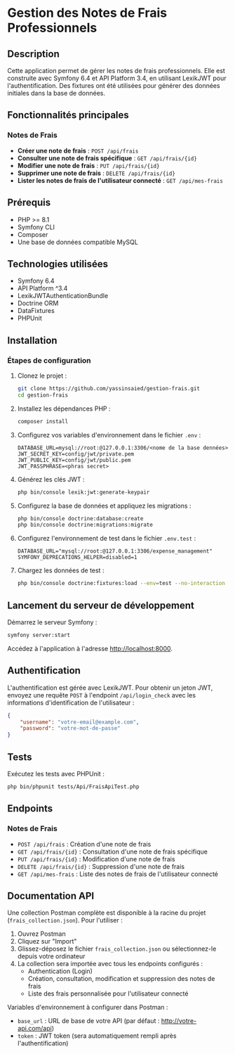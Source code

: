 # Gestion des Notes de Frais Professionnels

## Description

Cette application permet de gérer les notes de frais professionnels. Elle est construite avec Symfony 6.4 et API Platform 3.4, en utilisant LexikJWT pour l'authentification. Des fixtures ont été utilisées pour générer des données initiales dans la base de données.

## Fonctionnalités principales

### Notes de Frais

-  **Créer une note de frais** : `POST /api/frais`
-  **Consulter une note de frais spécifique** : `GET /api/frais/{id}`
-  **Modifier une note de frais** : `PUT /api/frais/{id}`
-  **Supprimer une note de frais** : `DELETE /api/frais/{id}`
-  **Lister les notes de frais de l'utilisateur connecté** : `GET /api/mes-frais`

## Prérequis

-  PHP >= 8.1
-  Symfony CLI
-  Composer
-  Une base de données compatible MySQL

## Technologies utilisées

-  Symfony 6.4
-  API Platform ^3.4
-  LexikJWTAuthenticationBundle
-  Doctrine ORM
-  DataFixtures
-  PHPUnit

## Installation

### Étapes de configuration

1. Clonez le projet :

   ```bash
   git clone https://github.com/yassinsaied/gestion-frais.git
   cd gestion-frais
   ```

2. Installez les dépendances PHP :

   ```bash
   composer install
   ```

3. Configurez vos variables d'environnement dans le fichier `.env` :

   ```dotenv
   DATABASE_URL=mysql://root:@127.0.0.1:3306/<nome de la base dennées>
   JWT_SECRET_KEY=config/jwt/private.pem
   JWT_PUBLIC_KEY=config/jwt/public.pem
   JWT_PASSPHRASE=<phras secret>
   ```

4. Générez les clés JWT :

   ```bash
   php bin/console lexik:jwt:generate-keypair
   ```

5. Configurez la base de données et appliquez les migrations :

   ```bash
   php bin/console doctrine:database:create
   php bin/console doctrine:migrations:migrate
   ```

6. Configurez l'environnement de test dans le fichier `.env.test` :

   ```dotenv
   DATABASE_URL="mysql://root:@127.0.0.1:3306/expense_management"
   SYMFONY_DEPRECATIONS_HELPER=disabled=1
   ```

7. Chargez les données de test :
   ```bash
   php bin/console doctrine:fixtures:load --env=test --no-interaction
   ```

## Lancement du serveur de développement

Démarrez le serveur Symfony :

```bash
symfony server:start
```

Accédez à l'application à l'adresse [http://localhost:8000](http://localhost:8000).

## Authentification

L'authentification est gérée avec LexikJWT. Pour obtenir un jeton JWT, envoyez une requête `POST` à l'endpoint `/api/login_check` avec les informations d'identification de l'utilisateur :

```json
{
	"username": "votre-email@example.com",
	"password": "votre-mot-de-passe"
}
```

## Tests

Exécutez les tests avec PHPUnit :

```bash
php bin/phpunit tests/Api/FraisApiTest.php
```

## Endpoints

### Notes de Frais

-  `POST /api/frais` : Création d'une note de frais
-  `GET /api/frais/{id}` : Consultation d'une note de frais spécifique
-  `PUT /api/frais/{id}` : Modification d'une note de frais
-  `DELETE /api/frais/{id}` : Suppression d'une note de frais
-  `GET /api/mes-frais` : Liste des notes de frais de l'utilisateur connecté

## Documentation API

Une collection Postman complète est disponible à la racine du projet (`frais_collection.json`). Pour l'utiliser :

1. Ouvrez Postman
2. Cliquez sur "Import"
3. Glissez-déposez le fichier `frais_collection.json` ou sélectionnez-le depuis votre ordinateur
4. La collection sera importée avec tous les endpoints configurés :
   -  Authentication (Login)
   -  Création, consultation, modification et suppression des notes de frais
   -  Liste des frais personnalisée pour l'utilisateur connecté

Variables d'environnement à configurer dans Postman :

-  `base_url` : URL de base de votre API (par défaut : http://votre-api.com/api)
-  `token` : JWT token (sera automatiquement rempli après l'authentification)
